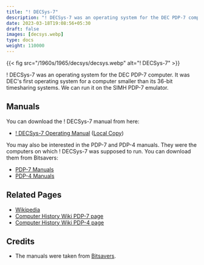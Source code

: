 ```yaml
---
title: "! DECSys-7"
description: "! DECSys-7 was an operating system for the DEC PDP-7 computer. It was DEC's first operating system for a computer smaller than its 36-bit timesharing systems."
date: 2023-03-18T19:08:56+05:30
draft: false
images: [decsys.webp]
type: docs
weight: 110000
---
```


{{< fig src="/1960s/1965/decsys/decsys.webp" alt="! DECSys-7" >}}

! DECSys-7 was an operating system for the DEC PDP-7 computer. It was DEC's first operating system for a computer smaller than its 36-bit timesharing systems. We can run it on the SIMH PDP-7 emulator.

## Manuals

You can download the ! DECSys-7 manual from here:

- [! DECSys-7 Operating Manual](http://bitsavers.org/pdf/dec/pdp7/DECSYS-7_OperMan.pdf) ([Local Copy](https://link.storjshare.io/jxggo7eai43hvh4hvb4egva35klq/virtualhub%2F1960s%2F1965%2FDECSys-7%2FManuals%2FDECSYS-7_OperMan.pdf?download=true))

You may also be interested in the PDP-7 and PDP-4 manuals. They were the computers on which ! DECSys-7 was supposed to run. You can download them from Bitsavers:

- [PDP-7 Manuals](http://bitsavers.org/pdf/dec/pdp7/)
- [PDP-4 Manuals](http://bitsavers.org/pdf/dec/pdp4/)

## Related Pages

- [Wikipedia](https://en.wikipedia.org/wiki/PDP-7#Software)
- [Computer History Wiki PDP-7 page](https://gunkies.org/wiki/PDP-7)
- [Computer History Wiki PDP-4 page](https://gunkies.org/wiki/PDP-4)

## Credits

- The manuals were taken from [Bitsavers](http://bitsavers.org).
